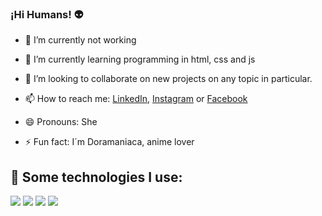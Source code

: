 ### ¡Hi Humans! 👽


- 🔭 I’m currently not working

- 🌱 I’m currently learning programming in html, css and js

- 👯 I’m looking to collaborate on new projects on any topic in particular.

- 📫 How to reach me: [LinkedIn](https://www.linkedin.com/in/aurora-mandujano-057120119/), [Instagram](https://www.instagram.com/dreamer090502/) or [Facebook](https://www.facebook.com/aurora.amalinalli)
  
- 😄 Pronouns: She
  
- ⚡ Fun fact: I´m Doramaniaca, anime lover

## 👾 Some technologies I use:
<img src="https://img.shields.io/badge/HTML5-E34F26?style=for-the-badge&logo=html5&logoColor=white" /> <img src="https://img.shields.io/badge/CSS3-1572B6?style=for-the-badge&logo=css3&logoColor=white" />
<img src="https://img.shields.io/badge/JavaScript-323330?style=for-the-badge&logo=javascript&logoColor=F7DF1E" />
<img src="https://img.shields.io/badge/GitHub-100000?style=for-the-badge&logo=github&logoColor=white" />


